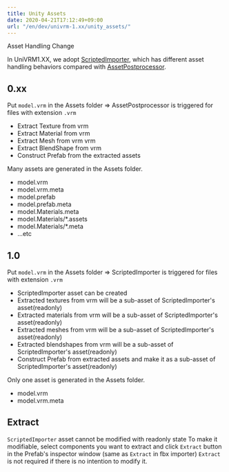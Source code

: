 ```yaml
---
title: Unity Assets
date: 2020-04-21T17:12:49+09:00
url: "/en/dev/univrm-1.xx/unity_assets/"
---
```


Asset Handling Change

In UniVRM1.XX, we adopt [ScriptedImporter](https://docs.unity3d.com/ScriptReference/Experimental.AssetImporters.ScriptedImporter.html), which has different asset handling behaviors compared with [AssetPostprocessor](https://docs.unity3d.com/ScriptReference/AssetPostprocessor.html).


## 0.xx

Put `model.vrm` in the Assets folder => AssetPostprocessor is triggered for files with extension `.vrm`

* Extract Texture from vrm
* Extract Material from vrm
* Extract Mesh from vrm vrm
* Extract BlendShape from vrm
* Construct Prefab from the extracted assets

Many assets are generated in the Assets folder.

* model.vrm
* model.vrm.meta
* model.prefab
* model.prefab.meta
* model.Materials.meta
* model.Materials/*.assets
* model.Materials/*.meta
* ...etc

## 1.0

Put `model.vrm` in the Assets folder => ScriptedImporter is triggered for files with extension `.vrm`

* ScriptedImporter asset can be created
* Extracted textures from vrm will be a sub-asset of ScriptedImporter's asset(readonly)
* Extracted materials from vrm will be a sub-asset of ScriptedImporter's asset(readonly)
* Extracted meshes from vrm will be a sub-asset of ScriptedImporter's asset(readonly)
* Extracted blendshapes from vrm will be a sub-asset of ScriptedImporter's asset(readonly)
* Construct Prefab from extracted assets and make it as a sub-asset of ScriptedImporter's asset(readonly)

Only one asset is generated in the Assets folder.

* model.vrm
* model.vrm.meta

## Extract
`ScriptedImporter` asset cannot be modified with readonly state
To make it modifiable, select components you want to extract and click `Extract` button in the Prefab's inspector window (same as `Extract` in fbx importer) 
`Extract` is not required if there is no intention to modify it.
